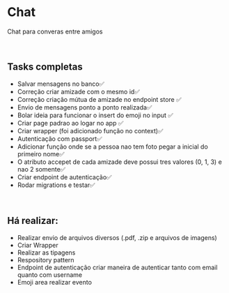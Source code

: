 <h1>Chat</h1>
<p>Chat para converas entre amigos</p>
<br />
<h2>Tasks completas</h2>
<ul>
    <li>Salvar mensagens no banco✅</li>
    <li>Correção criar amizade com o mesmo id✅</li>
    <li>Correção criação mútua de amizade no endpoint store ✅</li>
    <li>Envio de mensagens ponto a ponto realizada✅</li>
    <li>Bolar ideia para funcionar o insert do emoji no input ✅</li>
    <li>Criar page padrao ao logar no app ✅</li>
    <li>Criar wrapper (foi adicionado função no context)✅</li>
    <li>Autenticação com passport✅</li>
    <li>Adicionar função onde se a pessoa nao tem foto pegar a inicial do primeiro nome✅</li>
    <li>O atributo accepet de cada amizade deve possui tres valores (0, 1, 3) e nao 2 somente✅</li>
    <li>Criar endpoint de autenticação✅</li>
    <li>Rodar migrations e testar✅</li>
</ul>
<br />
<h2>Há realizar:</h2>
<ul>
    <li>Realizar envio de arquivos diversos (.pdf, .zip e arquivos de imagens)</li>
    <li>Criar Wrapper</li>
    <li>Realizar as tipagens</li>
    <li>Respository pattern</li>
    <li>Endpoint de autenticação criar maneira de autenticar tanto com email quanto com username</li>
    <li>Emoji area realizar evento</li>
</ul>
